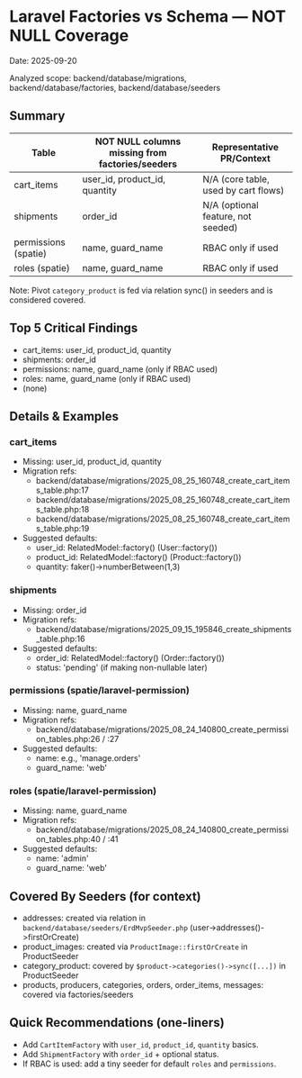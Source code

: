 # Laravel Factories vs Schema — NOT NULL Coverage

Date: 2025-09-20

Analyzed scope: backend/database/migrations, backend/database/factories, backend/database/seeders

## Summary
Table | NOT NULL columns missing from factories/seeders | Representative PR/Context
--- | --- | ---
cart_items | user_id, product_id, quantity | N/A (core table, used by cart flows)
shipments | order_id | N/A (optional feature, not seeded)
permissions (spatie) | name, guard_name | RBAC only if used
roles (spatie) | name, guard_name | RBAC only if used

Note: Pivot `category_product` is fed via relation sync() in seeders and is considered covered.

## Top 5 Critical Findings
- cart_items: user_id, product_id, quantity
- shipments: order_id
- permissions: name, guard_name (only if RBAC used)
- roles: name, guard_name (only if RBAC used)
- (none)

## Details & Examples

### cart_items
- Missing: user_id, product_id, quantity
- Migration refs:
  - backend/database/migrations/2025_08_25_160748_create_cart_items_table.php:17
  - backend/database/migrations/2025_08_25_160748_create_cart_items_table.php:18
  - backend/database/migrations/2025_08_25_160748_create_cart_items_table.php:19
- Suggested defaults:
  - user_id: RelatedModel::factory() (User::factory())
  - product_id: RelatedModel::factory() (Product::factory())
  - quantity: faker()->numberBetween(1,3)

### shipments
- Missing: order_id
- Migration refs:
  - backend/database/migrations/2025_09_15_195846_create_shipments_table.php:16
- Suggested defaults:
  - order_id: RelatedModel::factory() (Order::factory())
  - status: 'pending' (if making non-nullable later)

### permissions (spatie/laravel-permission)
- Missing: name, guard_name
- Migration refs:
  - backend/database/migrations/2025_08_24_140800_create_permission_tables.php:26 / :27
- Suggested defaults:
  - name: e.g., 'manage.orders'
  - guard_name: 'web'

### roles (spatie/laravel-permission)
- Missing: name, guard_name
- Migration refs:
  - backend/database/migrations/2025_08_24_140800_create_permission_tables.php:40 / :41
- Suggested defaults:
  - name: 'admin'
  - guard_name: 'web'

## Covered By Seeders (for context)
- addresses: created via relation in `backend/database/seeders/ErdMvpSeeder.php` (user->addresses()->firstOrCreate)
- product_images: created via `ProductImage::firstOrCreate` in ProductSeeder
- category_product: covered by `$product->categories()->sync([...])` in ProductSeeder
- products, producers, categories, orders, order_items, messages: covered via factories/seeders

## Quick Recommendations (one-liners)
- Add `CartItemFactory` with `user_id`, `product_id`, `quantity` basics.
- Add `ShipmentFactory` with `order_id` + optional status.
- If RBAC is used: add a tiny seeder for default `roles` and `permissions`.

